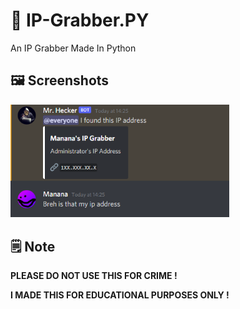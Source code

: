 # 🔗 IP-Grabber.PY
An IP Grabber Made In Python

## 🖼️ Screenshots
<img src="https://github.com/MananaTheOne/IP-Grabber.PY/blob/main/screenshots/screenshot.png?raw=true" width=350>

## 🗒️ Note
**PLEASE DO NOT USE THIS FOR CRIME !**

**I MADE THIS FOR EDUCATIONAL PURPOSES ONLY !**
